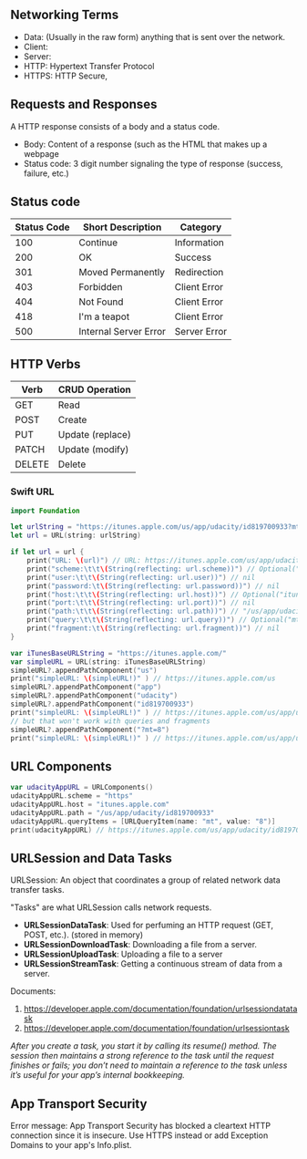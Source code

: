 ## Networking Terms
* Data: (Usually in the raw form) anything that is sent over the network.
* Client:
* Server:
* HTTP: Hypertext Transfer Protocol
* HTTPS: HTTP Secure,

## Requests and Responses
A HTTP response consists of a body and a status code.

* Body: Content of a response (such as the HTML that makes up a webpage
* Status code: 3 digit number signaling the type of response (success, failure, etc.)


## Status code

| **Status Code** | **Short Description** | **Category** |
|-----------------|-----------------------|--------------|
| 100             | Continue              | Information  |
| 200             | OK                    | Success      |
| 301             | Moved Permanently     | Redirection  |
| 403             | Forbidden             | Client Error |
| 404             | Not Found             | Client Error |
| 418             | I'm a teapot          | Client Error |
| 500             | Internal Server Error | Server Error |

## HTTP Verbs

| **Verb** | **CRUD Operation** |
|----------|--------------------|
| GET      | Read               |
| POST     | Create             |
| PUT      | Update (replace)   |
| PATCH    | Update (modify)    |
| DELETE   | Delete             |

### Swift URL

```swift
import Foundation

let urlString = "https://itunes.apple.com/us/app/udacity/id819700933?mt=8"
let url = URL(string: urlString)

if let url = url {
    print("URL: \(url)") // URL: https://itunes.apple.com/us/app/udacity/id819700933?mt=8
    print("scheme:\t\t\(String(reflecting: url.scheme))") // Optional("https")
    print("user:\t\t\(String(reflecting: url.user))") // nil
    print("password:\t\(String(reflecting: url.password))") // nil
    print("host:\t\t\(String(reflecting: url.host))") // Optional("itunes.apple.com")
    print("port:\t\t\(String(reflecting: url.port))") // nil
    print("path:\t\t\(String(reflecting: url.path))") // "/us/app/udacity/id819700933"
    print("query:\t\t\(String(reflecting: url.query))") // Optional("mt=8")
    print("fragment:\t\(String(reflecting: url.fragment))") // nil
}

var iTunesBaseURLString = "https://itunes.apple.com/"
var simpleURL = URL(string: iTunesBaseURLString)
simpleURL?.appendPathComponent("us")
print("simpleURL: \(simpleURL!)" ) // https://itunes.apple.com/us
simpleURL?.appendPathComponent("app")
simpleURL?.appendPathComponent("udacity")
simpleURL?.appendPathComponent("id819700933")
print("simpleURL: \(simpleURL!)" ) // https://itunes.apple.com/us/app/udacity/id819700933
// but that won't work with queries and fragments
simpleURL?.appendPathComponent("?mt=8")
print("simpleURL: \(simpleURL!)" ) // https://itunes.apple.com/us/app/udacity/id819700933/%3Fmt=8

```

## URL Components

```swift
var udacityAppURL = URLComponents()
udacityAppURL.scheme = "https"
udacityAppURL.host = "itunes.apple.com"
udacityAppURL.path = "/us/app/udacity/id819700933"
udacityAppURL.queryItems = [URLQueryItem(name: "mt", value: "8")]
print(udacityAppURL) // https://itunes.apple.com/us/app/udacity/id819700933?mt=8
```

## URLSession and Data Tasks

URLSession: An object that coordinates a group of related network data transfer tasks.

"Tasks" are what URLSession calls network requests.

* **URLSessionDataTask**: Used for perfuming an HTTP request (GET, POST, etc.). (stored in memory)
* **URLSessionDownloadTask**: Downloading a file from a server.
* **URLSessionUploadTask**: Uploading a file to a server
* **URLSessionStreamTask**: Getting a continuous stream of data from a server.

Documents:
1. https://developer.apple.com/documentation/foundation/urlsessiondatatask
2. https://developer.apple.com/documentation/foundation/urlsessiontask

*After you create a task, you start it by calling its resume() method. The session then maintains a strong reference to the task until the request finishes or fails; you don’t need to maintain a reference to the task unless it’s useful for your app’s internal bookkeeping.*

## App Transport Security
Error message: App Transport Security has blocked a cleartext HTTP connection since it is insecure. Use HTTPS instead or add Exception Domains to your app's Info.plist.